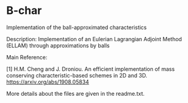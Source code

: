 # B-char
Implementation of the ball-approximated characteristics

Description: Implementation of an Eulerian Lagrangian Adjoint Method (ELLAM) through approximations by balls

Main Reference:

[1] H.M. Cheng and J. Droniou. An efficient implementation of mass conserving characteristic-based schemes in 2D and 3D. https://arxiv.org/abs/1908.05834 

More details about the files are given in the readme.txt.
